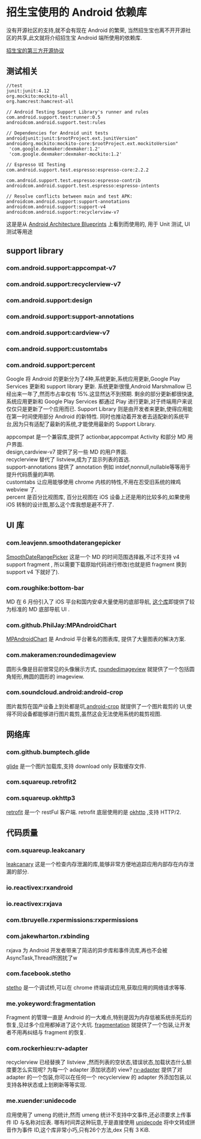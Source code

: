 # 招生宝使用的 Android 依赖库

没有开源社区的支持,就不会有现在 Android 的繁荣,
当然招生宝也离不开开源社区的共享,此文就将介绍招生宝 Android 端所使用的依赖库.

[招生宝的第三方开源协议](https://github.com/nanjinsc/zhaoshenbao/blob/master/License.md)

## 测试相关

    //test
    junit:junit:4.12
    org.mockito:mockito-all
    org.hamcrest:hamcrest-all

    // Android Testing Support Library's runner and rules
    com.android.support.test:runner:0.5
    androidcom.android.support.test:rules

    // Dependencies for Android unit tests
    androidjunit:junit:$rootProject.ext.junitVersion"
    androidorg.mockito:mockito-core:$rootProject.ext.mockitoVersion"
     'com.google.dexmaker:dexmaker:1.2'
     'com.google.dexmaker:dexmaker-mockito:1.2'

    // Espresso UI Testing
    com.android.support.test.espresso:espresso-core:2.2.2

    com.android.support.test.espresso:espresso-contrib
    androidcom.android.support.test.espresso:espresso-intents

    // Resolve conflicts between main and test APK:
    androidcom.android.support:support-annotations
    androidcom.android.support:support-v4
    androidcom.android.support:recyclerview-v7

这是是从 [Android Architecture Blueprints](https://github.com/googlesamples/android-architecture) 上看到而使用的,
用于 Unit 测试, UI 测试等用途

## support library

### com.android.support:appcompat-v7
### com.android.support:recyclerview-v7
### com.android.support:design
### com.android.support:support-annotations
### com.android.support:cardview-v7
### com.android.support:customtabs
### com.android.support:percent

Google 将 Android 的更新分为了4种,系统更新,系统应用更新,Google Play Services 更新和 support library 更新.
系统更新很慢,Android Marshmallow 已经出来一年了,然而市占率仅有 15%.这显然达不到预期.
剩余的部分更新都很快速,系统应用更新和 Google Play Services 都通过 Play 进行更新,对于终端用户来说仅仅只是更新了一个应用而已.
Support Library 则是由开发者来更新,使得应用能在第一时间使用部分 Android 的新特性.
同时也推动着开发者去适配新的系统平台,因为只有适配了最新的系统,才能使用最新的 Support Library.

appcompat 是一个兼容库,提供了 actionbar,appcompat Activity 和部分 MD 用户界面.</br>
design,cardview-v7 提供了另一些 MD 的用户界面.</br>
recyclerview 替代了 listview,成为了显示列表的首选.</br>
support-annotations 提供了 annotation 例如 intdef,nonnull,nullable等等用于提升代码质量的声明.</br>
customtabs 让应用能够使用 chrome 内核的特性,不用在忍受旧系统的辣鸡 webview 了.</br>
percent 是百分比视图库, 百分比视图在 iOS 设备上还是用的比较多的,如果使用 iOS 转制的设计图,那么这个库我想是避不开了.



## UI 库

### com.leavjenn.smoothdaterangepicker

[SmoothDateRangePicker](https://github.com/leavjenn/SmoothDateRangePicker)
这是一个 MD 的时间范围选择器,不过不支持 v4 support fragment ,
所以需要下载原始代码进行修改(也就是把 fragment 换到 support v4 下就好了).

### com.roughike:bottom-bar
MD 在 6 月份引入了 iOS 平台和国内安卓大量使用的底部导航,
[这个库](https://github.com/roughike/BottomBar)即提供了较为标准的 MD 底部导航 UI .

### com.github.PhilJay:MPAndroidChart
[MPAndroidChart](https://github.com/PhilJay/MPAndroidChart) 是 Android 平台著名的图表库,
提供了大量图表的解决方案.

### com.makeramen:roundedimageview
圆形头像是目前很常见的头像展示方式, [roundedimageview](https://github.com/vinc3m1/RoundedImageView)
就提供了一个包括圆角矩形,椭圆的圆形的 imageview.

### com.soundcloud.android:android-crop
图片裁剪在国产设备上到处都是坑,[android-crop](https://github.com/jdamcd/android-crop)
就提供了一个图片裁剪的 UI,使得不同设备都能够进行图片裁剪,虽然这会无法使用系统的裁剪视图.

## 网络库

### com.github.bumptech.glide
[glide](https://github.com/bumptech/glide)
是一个图片加载库,支持 download only 获取缓存文件.

### com.squareup.retrofit2
### com.squareup.okhttp3

[retrofit](http://square.github.io/retrofit/) 是一个 restFul 客户端.
retrofit 底层使用的是 [okhttp](http://square.github.io/okhttp/) ,支持 HTTP/2.

## 代码质量

### com.squareup.leakcanary
[leakcanary](https://github.com/square/leakcanary)
这是一个检查内存泄漏的库,能够非常方便地追踪应用内部存在内存泄漏的部分.

### io.reactivex:rxandroid
### io.reactivex:rxjava
### com.tbruyelle.rxpermissions:rxpermissions
### com.jakewharton.rxbinding

rxjava 为 Android 开发者带来了简洁的异步库和事件流库,再也不会被 AsyncTask,Thread所困扰了w

### com.facebook.stetho
[stetho](http://facebook.github.io/stetho/)
是一个调试桥,可以在 chrome 终端调试应用,获取应用的网络请求等等.

### me.yokeyword:fragmentation
Fragment 的管理一直是 Android 的一大难点,特别是因为内存低被系统杀死后的恢复,见过多个应用都掉进了这个大坑.
[fragmentation](https://github.com/YoKeyword/Fragmentation) 就提供了一个包装,让开发者不用再纠结与 fragment 的恢复.

### com.rockerhieu:rv-adapter
recyclerview 已经替换了 listview ,然而列表的空状态,错误状态,加载状态什么额度要怎么实现呢?
为每一个 adapter 添加状态的 view? [rv-adapter](https://github.com/rockerhieu/rv-adapter-endless)
提供了对 adapter 的一个包装,你可以在任何一个 recyclerview 的 adapter 外添加包装,以支持各种状态或上划刷新等等实现.

### me.xuender:unidecode
应用使用了 umeng 的统计,然而 umeng 统计不支持中文事件,还必须要求上传事件 ID 与名称对应表.
哪有时间弄这种玩意,于是直接使用 [unidecode](https://github.com/xuender/unidecode)
将中文转成拼音作为事件 ID,这个库非常小巧,只有26个方法,dex 只有 3 KiB.

